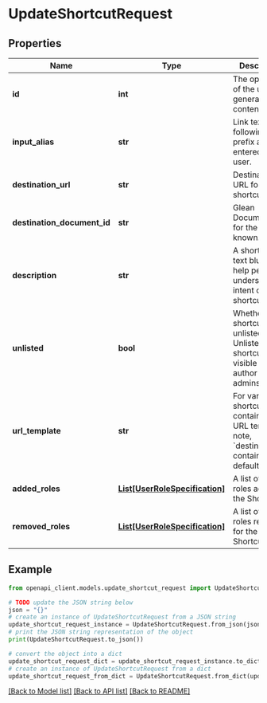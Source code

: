 # UpdateShortcutRequest


## Properties

Name | Type | Description | Notes
------------ | ------------- | ------------- | -------------
**id** | **int** | The opaque id of the user generated content. | 
**input_alias** | **str** | Link text following go/ prefix as entered by the user. | [optional] 
**destination_url** | **str** | Destination URL for the shortcut. | [optional] 
**destination_document_id** | **str** | Glean Document ID for the URL, if known. | [optional] 
**description** | **str** | A short, plain text blurb to help people understand the intent of the shortcut. | [optional] 
**unlisted** | **bool** | Whether this shortcut is unlisted or not. Unlisted shortcuts are visible to author + admins only. | [optional] 
**url_template** | **str** | For variable shortcuts, contains the URL template; note, &#x60;destinationUrl&#x60; contains default URL. | [optional] 
**added_roles** | [**List[UserRoleSpecification]**](UserRoleSpecification.md) | A list of user roles added for the Shortcut. | [optional] 
**removed_roles** | [**List[UserRoleSpecification]**](UserRoleSpecification.md) | A list of user roles removed for the Shortcut. | [optional] 

## Example

```python
from openapi_client.models.update_shortcut_request import UpdateShortcutRequest

# TODO update the JSON string below
json = "{}"
# create an instance of UpdateShortcutRequest from a JSON string
update_shortcut_request_instance = UpdateShortcutRequest.from_json(json)
# print the JSON string representation of the object
print(UpdateShortcutRequest.to_json())

# convert the object into a dict
update_shortcut_request_dict = update_shortcut_request_instance.to_dict()
# create an instance of UpdateShortcutRequest from a dict
update_shortcut_request_from_dict = UpdateShortcutRequest.from_dict(update_shortcut_request_dict)
```
[[Back to Model list]](../README.md#documentation-for-models) [[Back to API list]](../README.md#documentation-for-api-endpoints) [[Back to README]](../README.md)


